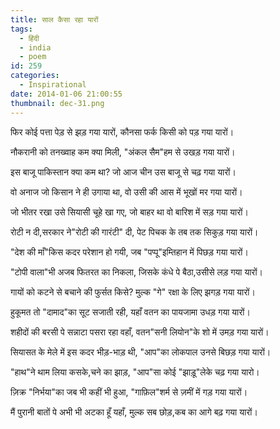 ```yaml
---
title: साल कैसा रहा यारों
tags:
  - हिंदी
  - india
  - poem
id: 259
categories:
  - Inspirational
date: 2014-01-06 21:00:55
thumbnail: dec-31.png
---
```


फिर कोई पत्ता पेड़ से झड़ गया यारों,
कौनसा फर्क किसी को पड़ गया यारों।
<!--more-->
नौकरानी को तनख्वाह कम क्या मिली,
"अंकल सैम"हम से उखड़ गया यारों।

इस बाजू पाकिस्तान क्या कम था?
जो आज चीन उस बाजू से चढ़ गया यारों।

वो अनाज जो किसान ने ही उगाया था,
वो उसी की आस में भूखों मर गया यारों।

जो भीतर रखा उसे सियासी चूहे खा गए,
जो बाहर था वो बारिश में सड़ गया यारों।

रोटी न दी,सरकार ने"रोटी की गारंटी" दी,
पेट पिचक के तब तक सिकुड़ गया यारों।

"देश की माँ"किस कदर परेशान हो गयी,
जब "पप्पू"इम्तिहान में पिछड़ गया यारों।

"टोपी वाला"भी अजब फितरत का निकला,
जिसके कंधे पे बैठा,उसीसे लड़ गया यारों।

गायों को कटने से बचाने की फुर्सत किसे?
मुल्क "गे" रक्षा के लिए झगड़ गया यारों।

हुकूमत तो "दामाद"का सूट सजाती रही,
यहाँ वतन का पायजामा उधड़ गया यारों।

शहीदों की बरसी पे सन्नाटा पसरा रहा वहाँ,
वतन"सनी लियोन"के शो में उमड़ गया यारों।

सियासत के मेले में इस कदर भीड़-भाड़ थी,
"आप"का लोकपाल उनसे बिछड़ गया यारों।

"हाथ"ने थाम लिया कसके,चने का झाड़,
"आप"सा कोई "झाड़ू"लेके चढ़ गया यारो।

ज़िक्र "निर्भया"का जब भी कहीं भी हुआ,
"गाफ़िल"शर्म से ज़मीं में गड़ गया यारों।

मैं पुरानी बातों पे अभी भी अटका हूँ यहाँ,
मुल्क सब छोड़,कब का आगे बढ़ गया यारों।

